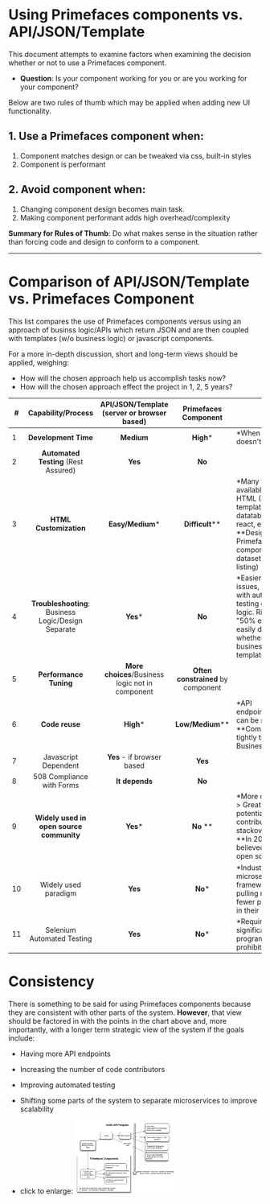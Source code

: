 
# Using Primefaces components vs. API/JSON/Template

This document attempts to examine factors when examining the decision whether or not to use a Primefaces component.  

  - **Question**: Is your component working for you or are you working for your component?

Below are two rules of thumb which may be applied when adding new UI functionality.

## 1. Use a Primefaces component when:

1. Component matches design or can be tweaked via css, built-in styles
1. Component is performant

## 2. Avoid component when:

1. Changing component design becomes main task.
1. Making component performant adds high overhead/complexity


**Summary for Rules of Thumb**: Do what makes sense in the situation rather than forcing code and design to conform to a component.

---

# Comparison of API/JSON/Template vs. Primefaces Component

This list compares the use of Primefaces components versus using an approach of businss logic/APIs which return JSON and are then coupled with templates (w/o business logic) or javascript components.

For a more in-depth discussion, short and long-term views should be applied, weighing:
  - How will the chosen approach help us accomplish tasks now?  
  - How will the chosen approach effect the project in 1, 2, 5 years?

|#|Capability/Process|API/JSON/Template (server or browser based)|Primefaces Component|Note|
---|:---:|:---:|:---:|---
|1|**Development Time**|**Medium**|**High**\*|\*When component doesn't fit task.|
|2|**Automated Testing** (Rest Assured)|**Yes**|**No**|
|3|**HTML Customization**|**Easy/Medium**\*|**Difficult**\*\*|\*Many tools available or raw HTML (Java templating, jquery, datatables, angular, react, etc, etc)  \*\*Design limited to Primeface components. (ref: dataset page file listing)|
|4|**Troubleshooting**: Business Logic/Design Separate|**Yes**\*|**No**|\*Easier to identify issues, especially with automated testing of business logic.  Right away "50% easier" -- easily determine whether issue is in business logic or template|
|5|**Performance Tuning**|**More choices**/Business logic not in component|**Often constrained** by component||
|6|**Code reuse**|**High**\*|**Low/Medium**\*\*|\*API endpoints/templates can be re-used. \*\*Components tightly tied to Business Logic|
|7|Javascript Dependent|**Yes** - if browser based|**Yes**|
|8|508 Compliance with Forms|**It depends**|**No**|
|9|**Widely used in open source community**|**Yes**\*|**No** \*\*|\*More community -> Great pool of potential contributors, stackoverflow, etc) \*\*In 2016 we were believed to be only open source project|
|10|Widely used paradigm|**Yes**|**No**\*|\*Industry shift to microservices, other frameworks, Oracle pulling resources, fewer programmers in their 20s, etc.|
|11|Selenium Automated Testing|**Yes**|**No**\*|\*Requires significant programming (time prohibitive)|



# Consistency

There is something to be said for using Primefaces components because they are consistent with other parts of the system.  __However__, that view should be factored in with the points in the chart above and, more importantly, with a longer term strategic view of the system if the goals include:
  - Having more API endpoints
  - Increasing the number of code contributors
  - Improving automated testing
  - Shifting some parts of the system to separate microservices to improve scalability

- click to enlarge: <a href="https://github.com/IQSS/dataverse-helper-scripts/blob/master/system-thoughts/api-diagram-01.png?raw=true"><img src="https://github.com/IQSS/dataverse-helper-scripts/blob/master/system-thoughts/api-diagram-01.png?raw=true" width="200" /></a>
